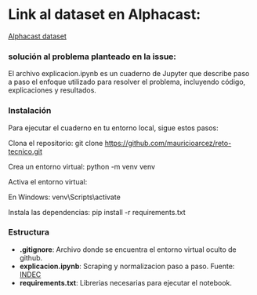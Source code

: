# Link al dataset en Alphacast:
[Alphacast dataset](https://www.alphacast.io/datasets/prueba-tecnica-completada-43861)

### solución al problema planteado en la issue:
El archivo explicacion.ipynb es un cuaderno de Jupyter que describe paso a paso el enfoque utilizado para resolver el problema, incluyendo código, explicaciones y resultados.

### Instalación
Para ejecutar el cuaderno en tu entorno local, sigue estos pasos:

Clona el repositorio:
git clone https://github.com/mauricioarcez/reto-tecnico.git

Crea un entorno virtual:
python -m venv venv

Activa el entorno virtual:

En Windows: venv\Scripts\activate

Instala las dependencias:
pip install -r requirements.txt

### Estructura
- **.gitignore**: Archivo donde se encuentra el entorno virtual oculto de github.
- **explicacion.ipynb**: Scraping y normalizacion paso a paso. Fuente: [INDEC](https://www.indec.gob.ar/indec/web/Nivel4-Tema-3-5-31)
- **requirements.txt**: Librerias necesarias para ejecutar el notebook.
